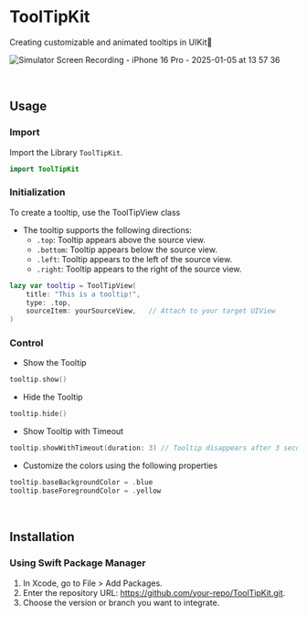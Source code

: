 #  ToolTipKit
Creating customizable and animated tooltips in UIKit🍏

![Simulator Screen Recording - iPhone 16 Pro - 2025-01-05 at 13 57 36](https://github.com/user-attachments/assets/2ca8a760-3572-45f9-b768-1f0cbde064d2)

<br>

## Usage
### Import
Import the Library `ToolTipKit`.
```Swift
import ToolTipKit
```
### Initialization
To create a tooltip, use the ToolTipView class
  
- The tooltip supports the following directions:   
  - `.top`: Tooltip appears above the source view.
  - `.bottom`: Tooltip appears below the source view.  
  - `.left`: Tooltip appears to the left of the source view.
  - `.right`: Tooltip appears to the right of the source view.  

```Swift
lazy var tooltip = ToolTipView(
    title: "This is a tooltip!",
    type: .top,
    sourceItem: yourSourceView,   // Attach to your target UIView
)
```

### Control
- Show the Tooltip
```Swift
tooltip.show()
```

- Hide the Tooltip
```Swift
tooltip.hide()
```

- Show Tooltip with Timeout 
```Swift
tooltip.showWithTimeout(duration: 3) // Tooltip disappears after 3 seconds
```

- Customize the colors using the following properties
```Swift
tooltip.baseBackgroundColor = .blue
tooltip.baseForegroundColor = .yellow
```

<br>

## Installation
### Using Swift Package Manager
1. In Xcode, go to File > Add Packages.
2. Enter the repository URL: https://github.com/your-repo/ToolTipKit.git.
3. Choose the version or branch you want to integrate.
